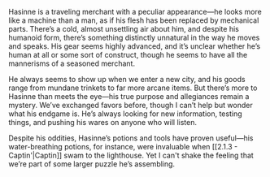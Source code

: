 Hasinne is a traveling merchant with a peculiar appearance—he looks more like a machine than a man, as if his flesh has been replaced by mechanical parts. There’s a cold, almost unsettling air about him, and despite his humanoid form, there’s something distinctly unnatural in the way he moves and speaks. His gear seems highly advanced, and it’s unclear whether he’s human at all or some sort of construct, though he seems to have all the mannerisms of a seasoned merchant.

He always seems to show up when we enter a new city, and his goods range from mundane trinkets to far more arcane items. But there’s more to Hasinne than meets the eye—his true purpose and allegiances remain a mystery. We’ve exchanged favors before, though I can’t help but wonder what his endgame is. He’s always looking for new information, testing things, and pushing his wares on anyone who will listen.

Despite his oddities, Hasinne’s potions and tools have proven useful—his water-breathing potions, for instance, were invaluable when [[2.1.3 - Captin'|Captin]] swam to the lighthouse. Yet I can't shake the feeling that we’re part of some larger puzzle he’s assembling.